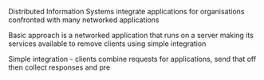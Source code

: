 
Distributed Information Systems integrate applications for organisations confronted with many networked applications

Basic approach is a networked application that runs on a server making its services available to remove clients using simple integration

Simple integration - clients combine requests for applications, send that off then collect responses and pre